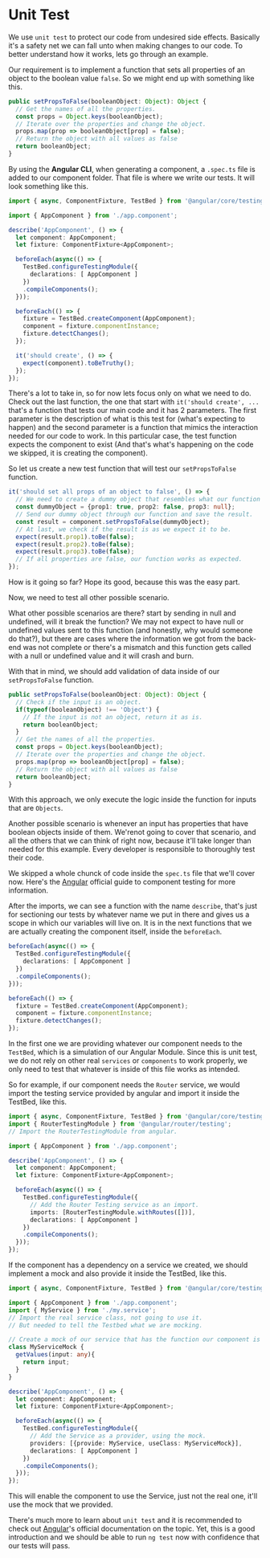 # Unit Test

We use `unit test` to protect our code from undesired side effects. Basically it's a safety net we can fall unto when making changes to our code. To better understand how it works, lets go through an example.

Our requirement is to implement a function that sets all properties of an object to the boolean value `false`. So we might end up with something like this.

```ts
public setPropsToFalse(booleanObject: Object): Object {
  // Get the names of all the properties.
  const props = Object.keys(booleanObject);
  // Iterate over the properties and change the object.
  props.map(prop => booleanObject[prop] = false);
  // Return the object with all values as false
  return booleanObject;
}
```

By using the **Angular CLI**, when generating a component, a `.spec.ts` file is added to our component folder. That file is where we write our tests. It will look something like this.

```ts
import { async, ComponentFixture, TestBed } from '@angular/core/testing';

import { AppComponent } from './app.component';

describe('AppComponent', () => {
  let component: AppComponent;
  let fixture: ComponentFixture<AppComponent>;

  beforeEach(async(() => {
    TestBed.configureTestingModule({
      declarations: [ AppComponent ]
    })
    .compileComponents();
  }));

  beforeEach(() => {
    fixture = TestBed.createComponent(AppComponent);
    component = fixture.componentInstance;
    fixture.detectChanges();
  });

  it('should create', () => {
    expect(component).toBeTruthy();
  });
});
```

There's a lot to take in, so for now lets focus only on what we need to do. Check out the last function, the one that start with `it('should create', ...` that's a function that tests our main code and it has 2 parameters. The first parameter is the description of what is this test for (what's expecting to happen) and the second parameter is a function that mimics the interaction needed for our code to work. In this particular case, the test function expects the component to exist (And that's what's happening on the code we skipped, it is creating the component).

So let us create a new test function that will test our `setPropsToFalse` function.

```ts
it('should set all props of an object to false', () => {
  // We need to create a dummy object that resembles what our function will be working with.
  const dummyObject = {prop1: true, prop2: false, prop3: null};
  // Send our dummy object through our function and save the result.
  const result = component.setPropsToFalse(dummyObject);
  // At last, we check if the result is as we expect it to be.
  expect(result.prop1).toBe(false);
  expect(result.prop2).toBe(false);
  expect(result.prop3).toBe(false);
  // If all properties are false, our function works as expected.
});
```

How is it going so far? Hope its good, because this was the easy part.

Now, we need to test all other possible scenario.

What other possible scenarios are there? start by sending in null and undefined, will it break the function? We may not expect to have null or undefined values sent to this function (and honestly, why would someone do that?), but there are cases where the information we got from the back-end was not complete or there's a mismatch and this function gets called with a null or undefined value and it will crash and burn.

With that in mind, we should add validation of data inside of our `setPropsToFalse` function.

```ts
public setPropsToFalse(booleanObject: Object): Object {
  // Check if the input is an object.
  if(typeof(booleanObject) !== 'Object') {
    // If the input is not an object, return it as is.
    return booleanObject;
  }
  // Get the names of all the properties.
  const props = Object.keys(booleanObject);
  // Iterate over the properties and change the object.
  props.map(prop => booleanObject[prop] = false);
  // Return the object with all values as false
  return booleanObject;
}
```

With this approach, we only execute the logic inside the function for inputs that are `Objects`.

Another possible scenario is whenever an input has properties that have boolean objects inside of them. We'renot going to cover that scenario, and all the others that we can think of right now, because it'll take longer than needed for this example. Every  developer is responsible to thoroughly test their code.

We skipped a whole chunck of code inside the `spec.ts` file that we'll cover now. Here's the [Angular](https://angular.io/guide/testing#component-test-basics) official guide to component testing for more information.

After the imports, we can see a function with the name `describe`, that's just for sectioning our tests by whatever name we put in there and gives us a scope in which our variables will live on. It is in the next functions that we are actually creating the component itself, inside the `beforeEach`.

```ts
beforeEach(async(() => {
  TestBed.configureTestingModule({
    declarations: [ AppComponent ]
  })
  .compileComponents();
}));

beforeEach(() => {
  fixture = TestBed.createComponent(AppComponent);
  component = fixture.componentInstance;
  fixture.detectChanges();
});
```

In the first one we are providing whatever our component needs to the `TestBed`, which is a simulation of our Angular Module. Since this is unit test, we do not rely on other real `services` or `components` to work properly, we only need to test that whatever  is inside of this file works as intended.

So for example, if our component needs the `Router` service, we would import the testing service provided by angular and import it inside the TestBed, like this.

```ts
import { async, ComponentFixture, TestBed } from '@angular/core/testing';
import { RouterTestingModule } from '@angular/router/testing';
// Import the RouterTestingModule from angular.

import { AppComponent } from './app.component';

describe('AppComponent', () => {
  let component: AppComponent;
  let fixture: ComponentFixture<AppComponent>;

  beforeEach(async(() => {
    TestBed.configureTestingModule({
      // Add the Router Testing service as an import.
      imports: [RouterTestingModule.withRoutes([])],
      declarations: [ AppComponent ]
    })
    .compileComponents();
  }));
});
```

If the component has a dependency on a service we created, we should implement a mock and also provide it inside the TestBed, like this.

```ts
import { async, ComponentFixture, TestBed } from '@angular/core/testing';

import { AppComponent } from './app.component';
import { MyService } from './my.service';
// Import the real service class, not going to use it.
// But needed to tell the Testbed what we are mocking.

// Create a mock of our service that has the function our component is using.
class MyServiceMock {
  getValues(input: any){
    return input;
  }
}

describe('AppComponent', () => {
  let component: AppComponent;
  let fixture: ComponentFixture<AppComponent>;

  beforeEach(async(() => {
    TestBed.configureTestingModule({
      // Add the Service as a provider, using the mock.
      providers: [{provide: MyService, useClass: MyServiceMock}],
      declarations: [ AppComponent ]
    })
    .compileComponents();
  }));
});
```
This will enable the component to use the Service, just not the real one, it'll use the mock that we provided.

There's much more to learn about `unit test` and it is recommended to check out [Angular](https://angular.io/guide/testing)'s official documentation on the topic. Yet, this is a good introduction and we should be able to run `ng test` now with confidence that our tests will pass.
